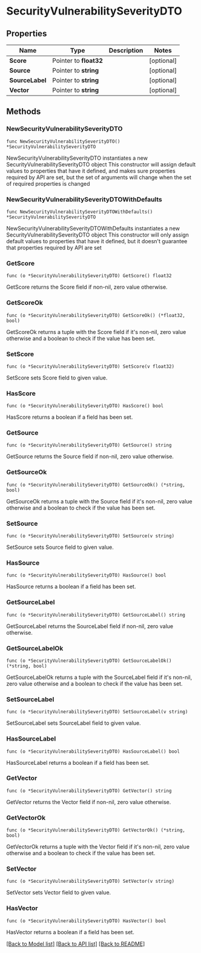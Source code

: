 # SecurityVulnerabilitySeverityDTO

## Properties

Name | Type | Description | Notes
------------ | ------------- | ------------- | -------------
**Score** | Pointer to **float32** |  | [optional] 
**Source** | Pointer to **string** |  | [optional] 
**SourceLabel** | Pointer to **string** |  | [optional] 
**Vector** | Pointer to **string** |  | [optional] 

## Methods

### NewSecurityVulnerabilitySeverityDTO

`func NewSecurityVulnerabilitySeverityDTO() *SecurityVulnerabilitySeverityDTO`

NewSecurityVulnerabilitySeverityDTO instantiates a new SecurityVulnerabilitySeverityDTO object
This constructor will assign default values to properties that have it defined,
and makes sure properties required by API are set, but the set of arguments
will change when the set of required properties is changed

### NewSecurityVulnerabilitySeverityDTOWithDefaults

`func NewSecurityVulnerabilitySeverityDTOWithDefaults() *SecurityVulnerabilitySeverityDTO`

NewSecurityVulnerabilitySeverityDTOWithDefaults instantiates a new SecurityVulnerabilitySeverityDTO object
This constructor will only assign default values to properties that have it defined,
but it doesn't guarantee that properties required by API are set

### GetScore

`func (o *SecurityVulnerabilitySeverityDTO) GetScore() float32`

GetScore returns the Score field if non-nil, zero value otherwise.

### GetScoreOk

`func (o *SecurityVulnerabilitySeverityDTO) GetScoreOk() (*float32, bool)`

GetScoreOk returns a tuple with the Score field if it's non-nil, zero value otherwise
and a boolean to check if the value has been set.

### SetScore

`func (o *SecurityVulnerabilitySeverityDTO) SetScore(v float32)`

SetScore sets Score field to given value.

### HasScore

`func (o *SecurityVulnerabilitySeverityDTO) HasScore() bool`

HasScore returns a boolean if a field has been set.

### GetSource

`func (o *SecurityVulnerabilitySeverityDTO) GetSource() string`

GetSource returns the Source field if non-nil, zero value otherwise.

### GetSourceOk

`func (o *SecurityVulnerabilitySeverityDTO) GetSourceOk() (*string, bool)`

GetSourceOk returns a tuple with the Source field if it's non-nil, zero value otherwise
and a boolean to check if the value has been set.

### SetSource

`func (o *SecurityVulnerabilitySeverityDTO) SetSource(v string)`

SetSource sets Source field to given value.

### HasSource

`func (o *SecurityVulnerabilitySeverityDTO) HasSource() bool`

HasSource returns a boolean if a field has been set.

### GetSourceLabel

`func (o *SecurityVulnerabilitySeverityDTO) GetSourceLabel() string`

GetSourceLabel returns the SourceLabel field if non-nil, zero value otherwise.

### GetSourceLabelOk

`func (o *SecurityVulnerabilitySeverityDTO) GetSourceLabelOk() (*string, bool)`

GetSourceLabelOk returns a tuple with the SourceLabel field if it's non-nil, zero value otherwise
and a boolean to check if the value has been set.

### SetSourceLabel

`func (o *SecurityVulnerabilitySeverityDTO) SetSourceLabel(v string)`

SetSourceLabel sets SourceLabel field to given value.

### HasSourceLabel

`func (o *SecurityVulnerabilitySeverityDTO) HasSourceLabel() bool`

HasSourceLabel returns a boolean if a field has been set.

### GetVector

`func (o *SecurityVulnerabilitySeverityDTO) GetVector() string`

GetVector returns the Vector field if non-nil, zero value otherwise.

### GetVectorOk

`func (o *SecurityVulnerabilitySeverityDTO) GetVectorOk() (*string, bool)`

GetVectorOk returns a tuple with the Vector field if it's non-nil, zero value otherwise
and a boolean to check if the value has been set.

### SetVector

`func (o *SecurityVulnerabilitySeverityDTO) SetVector(v string)`

SetVector sets Vector field to given value.

### HasVector

`func (o *SecurityVulnerabilitySeverityDTO) HasVector() bool`

HasVector returns a boolean if a field has been set.


[[Back to Model list]](../README.md#documentation-for-models) [[Back to API list]](../README.md#documentation-for-api-endpoints) [[Back to README]](../README.md)


